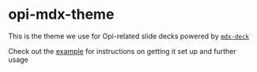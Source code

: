 # opi-mdx-theme

This is the theme we use for Opi-related slide decks powered by [`mdx-deck`](https://github.com/jxnblk/mdx-deck)

Check out the [example](./example) for instructions on getting it set up and further usage
